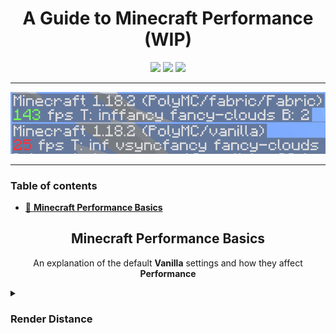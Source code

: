 <!-- i didnt know you could make terrible readme file code, but apparently it is possible -->
<h1 align="center">A Guide to Minecraft Performance (WIP)</h1>
<div align="center">
    <img src="https://img.shields.io/github/last-commit/asptu/minecraft-performance-guide?style=for-the-badge">
    <img src="https://img.shields.io/github/commit-activity/w/asptu/minecraft-performance-guide?color=red&style=for-the-badge">
    <img src="https://img.shields.io/badge/FPS-999%2B-yellow?style=for-the-badge">
  </div>
  
---
<p align="center">
  <img src="./contents/mainpage.png">
</p>

---
<!-- When you switch from all html to md 🤯-->
### Table of contents
- [📄 **Minecraft Performance Basics**](#Basics) <!-- Remember to write about small adjustments like render distance, particles etc.-->

<h2 align="center">Minecraft Performance Basics</h2> <a name="Basics">
  <p style="text-align:center;"></p>
  <p align="center">An explanation of the default <b>Vanilla</b> settings and how they affect <b>Performance</b> </p>






<details>
<summary><h3>Render Distance</h3></summary>
<br>
Well, you asked for it!
</details>


<a name="Fabric-Optifine">
    
<a name="Fabric-Mods">
    
<a name="Performance">
    
<a name="Utility">
    
<a name="3rdparty">
    
<a name="Diff-Launchers">
    
<a name="Visual-Enhancements">
    
<a name="Other">


<!-- this is purely for planning purposes because i cant seem to make up my mind on how i want this to look

 Minecraft Performance Guide
table of contents
Configuring Default Settings
Minecraft Modding
Which Client is the best?
Which launcher is the best

i still dont like this

why cant i make a decision
  


Configuring your settings

Modifying your game

Modifying your launcher


-->

